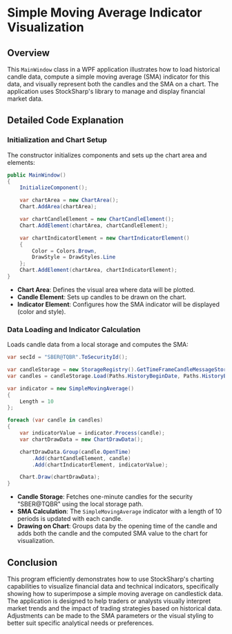 # Simple Moving Average Indicator Visualization

## Overview

This `MainWindow` class in a WPF application illustrates how to load historical candle data, compute a simple moving average (SMA) indicator for this data, and visually represent both the candles and the SMA on a chart. The application uses StockSharp's library to manage and display financial market data.

## Detailed Code Explanation

### Initialization and Chart Setup

The constructor initializes components and sets up the chart area and elements:

```csharp
public MainWindow()
{
    InitializeComponent();

    var chartArea = new ChartArea();
    Chart.AddArea(chartArea);

    var chartCandleElement = new ChartCandleElement();
    Chart.AddElement(chartArea, chartCandleElement);

    var chartIndicatorElement = new ChartIndicatorElement()
    {
        Color = Colors.Brown,
        DrawStyle = DrawStyles.Line
    };
    Chart.AddElement(chartArea, chartIndicatorElement);
}
```
- **Chart Area**: Defines the visual area where data will be plotted.
- **Candle Element**: Sets up candles to be drawn on the chart.
- **Indicator Element**: Configures how the SMA indicator will be displayed (color and style).

### Data Loading and Indicator Calculation

Loads candle data from a local storage and computes the SMA:

```csharp
var secId = "SBER@TQBR".ToSecurityId();

var candleStorage = new StorageRegistry().GetTimeFrameCandleMessageStorage(secId, TimeSpan.FromMinutes(1), new LocalMarketDataDrive(_pathHistory), StorageFormats.Binary);
var candles = candleStorage.Load(Paths.HistoryBeginDate, Paths.HistoryEndDate);

var indicator = new SimpleMovingAverage()
{
    Length = 10
};

foreach (var candle in candles)
{
    var indicatorValue = indicator.Process(candle);
    var chartDrawData = new ChartDrawData();

    chartDrawData.Group(candle.OpenTime)
        .Add(chartCandleElement, candle)
        .Add(chartIndicatorElement, indicatorValue);

    Chart.Draw(chartDrawData);
}
```
- **Candle Storage**: Fetches one-minute candles for the security "SBER@TQBR" using the local storage path.
- **SMA Calculation**: The `SimpleMovingAverage` indicator with a length of 10 periods is updated with each candle.
- **Drawing on Chart**: Groups data by the opening time of the candle and adds both the candle and the computed SMA value to the chart for visualization.

## Conclusion

This program efficiently demonstrates how to use StockSharp's charting capabilities to visualize financial data and technical indicators, specifically showing how to superimpose a simple moving average on candlestick data. The application is designed to help traders or analysts visually interpret market trends and the impact of trading strategies based on historical data. Adjustments can be made to the SMA parameters or the visual styling to better suit specific analytical needs or preferences.